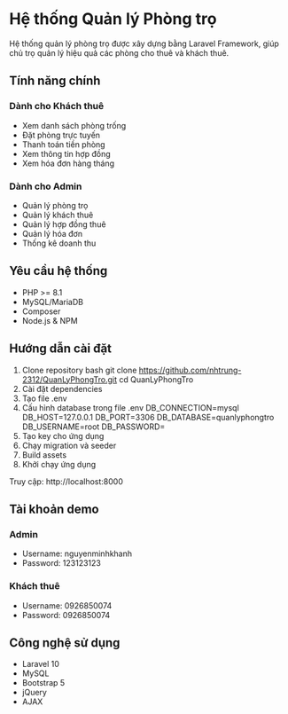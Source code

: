 # Hệ thống Quản lý Phòng trọ

Hệ thống quản lý phòng trọ được xây dựng bằng Laravel Framework, giúp chủ trọ quản lý hiệu quả các phòng cho thuê và khách thuê.

## Tính năng chính

### Dành cho Khách thuê
- Xem danh sách phòng trống
- Đặt phòng trực tuyến
- Thanh toán tiền phòng
- Xem thông tin hợp đồng
- Xem hóa đơn hàng tháng

### Dành cho Admin
- Quản lý phòng trọ
- Quản lý khách thuê
- Quản lý hợp đồng thuê
- Quản lý hóa đơn
- Thống kê doanh thu

## Yêu cầu hệ thống

- PHP >= 8.1
- MySQL/MariaDB
- Composer
- Node.js & NPM

## Hướng dẫn cài đặt

1. Clone repository
bash
git clone https://github.com/nhtrung-2312/QuanLyPhongTro.git
cd QuanLyPhongTro
2. Cài đặt dependencies
3. Tạo file .env
4. Cấu hình database trong file .env
DB_CONNECTION=mysql
DB_HOST=127.0.0.1
DB_PORT=3306
DB_DATABASE=quanlyphongtro
DB_USERNAME=root
DB_PASSWORD=
6. Tạo key cho ứng dụng
7. Chạy migration và seeder
8. Build assets
9. Khởi chạy ứng dụng

Truy cập: http://localhost:8000

## Tài khoản demo

### Admin
- Username: nguyenminhkhanh
- Password: 123123123

### Khách thuê
- Username: 0926850074
- Password: 0926850074

## Công nghệ sử dụng

- Laravel 10
- MySQL
- Bootstrap 5
- jQuery
- AJAX
